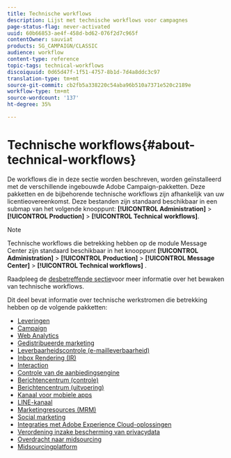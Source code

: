 ```yaml
---
title: Technische workflows
description: Lijst met technische workflows voor campagnes
page-status-flag: never-activated
uuid: 60b66853-ae4f-458d-bd62-076f2d7c965f
contentOwner: sauviat
products: SG_CAMPAIGN/CLASSIC
audience: workflow
content-type: reference
topic-tags: technical-workflows
discoiquuid: 0d65d47f-1f51-4757-8b1d-7d4a8ddc3c97
translation-type: tm+mt
source-git-commit: cb2fb5a338220c54aba96b510a7371e520c2189e
workflow-type: tm+mt
source-wordcount: '137'
ht-degree: 35%

---
```



# Technische workflows{#about-technical-workflows}

De workflows die in deze sectie worden beschreven, worden geïnstalleerd met de verschillende ingebouwde Adobe Campaign-pakketten. Deze pakketten en de bijbehorende technische workflows zijn afhankelijk van uw licentieovereenkomst. Deze bestanden zijn standaard beschikbaar in een submap van het volgende knooppunt: **[!UICONTROL Administration]** > **[!UICONTROL Production]** > **[!UICONTROL Technical workflows]**.

>[!NOTE]
>
>Technische workflows die betrekking hebben op de module Message Center zijn standaard beschikbaar in het knooppunt **[!UICONTROL Administration]** > **[!UICONTROL Production]** > **[!UICONTROL Message Center]** > **[!UICONTROL Technical workflows]** .

Raadpleeg de [desbetreffende sectie](../../workflow/using/monitoring-technical-workflows.md)voor meer informatie over het bewaken van technische workflows.

Dit deel bevat informatie over technische werkstromen die betrekking hebben op de volgende pakketten:

* [Leveringen](../../workflow/using/deliveries.md)
* [Campaign](../../workflow/using/campaign.md)
* [Web Analytics](../../workflow/using/web-analytics.md)
* [Gedistribueerde marketing](../../workflow/using/distributed-marketing.md)
* [Leverbaarheidscontrole (e-mailleverbaarheid)](../../workflow/using/email-deliverability.md)
* [Inbox Rendering (IR)](../../workflow/using/inbox-rendering.md)
* [Interaction](../../workflow/using/interaction.md)
* [Controle van de aanbiedingsengine](../../workflow/using/control-of-offer-engine.md)
* [Berichtencentrum (controle)](../../workflow/using/message-center--control-.md)
* [Berichtencentrum (uitvoering)](../../workflow/using/message-center--execution-.md)
* [Kanaal voor mobiele apps](../../workflow/using/mobile-app-channel.md)
* [LINE-kanaal](../../workflow/using/line-channel.md)
* [Marketingresources (MRM)](../../workflow/using/marketing-resources--mrm-.md)
* [Social marketing](../../workflow/using/social-marketing.md)
* [Integraties met Adobe Experience Cloud-oplossingen](../../workflow/using/integrations-with-adobe-experience-cloud-solutions.md)
* [Verordening inzake bescherming van privacydata](../../workflow/using/general-data-protection-regulation--gdpr-.md)
* [Overdracht naar midsourcing](../../workflow/using/transfer-to-mid-sourcing.md)
* [Midsourcingplatform](../../workflow/using/mid-sourcing-platform.md)
